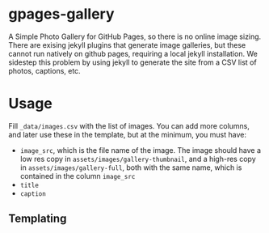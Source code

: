 # gpages-gallery

A Simple Photo Gallery for GitHub Pages, so there is no online image
sizing. There are exising jekyll plugins that generate image
galleries, but these cannot run natively on github pages, requiring a
local jekyll installation. We sidestep this problem by using jekyll to
generate the site from a CSV list of photos, captions, etc.


# Usage

Fill `_data/images.csv` with the list of images. You can add more
columns, and later use these in the template, but at the minimum, you
must have:
 - `image_src`, which is the file name of the image. The image should
   have a low res copy in `assets/images/gallery-thumbnail`, and a
   high-res copy in `assets/images/gallery-full`, both with the same
   name, which is contained in the column `image_src`
 - `title` 
 - `caption`


## Templating
    
